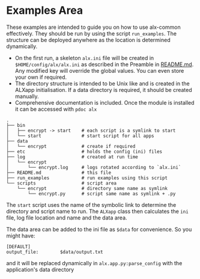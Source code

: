 # Examples Area

These examples are intended to guide you on how to
use alx-common effectively. They should be run by using the 
script `run_examples`. The structure can be deployed
anywhere as the location is determined dynamically.

* On the first run, a skeleton `alx.ini` file will be created
in `$HOME/config/alx/alx.ini` as described in the Preamble in 
[README.md](https://github.com/AndrewAPAC/alx-common/blob/main/README.md).
Any modified key will override the global values. You can even 
store your own if required.
* The directory structure is intended to be Unix like and
is created in the ALXapp initialisation. If a data directory is 
required, it should be created manually.
* Comprehensive documentation is included. Once the module
is installed it can be accessed with `pdoc alx`

```
.
├── bin
│   ├── encrypt -> start    # each script is a symlink to start
│   └── start               # start script for all apps
├── data
│   └── encrypt             # create if required
├── etc                     # holds the config (ini) files
├── log                     # created at run time
│   └── encrypt
│       └── encrypt.log     # logs rotated according to `alx.ini`
├── README.md               # this file
├── run_examples            # run examples using this script
└── scripts                 # script area
    └── encrypt             # directory same name as symlink
        └── encrypt.py      # script same name as symlink + .py
```
The `start` script uses the name of the symbolic link to determine
the directory and script name to run. The `ALXapp` class then 
calculates the `ini` file, log file location and name and the data 
area. 

The data area can be added to the ini file as `$data` for 
convenience.  So you might have:
```
[DEFAULT]
output_file:        $data/output.txt
```
and it will be replaced dynamically in `alx.app.py:parse_config` with the
application's data directory

